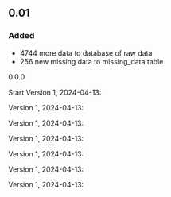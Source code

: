 ## 0.01
### Added
- 4744 more data to database of raw data
- 256 new missing data to missing_data table

0.0.0

Start
Version 1, 2024-04-13: 

Version 1, 2024-04-13: 

Version 1, 2024-04-13: 

Version 1, 2024-04-13: 

Version 1, 2024-04-13: 

Version 1, 2024-04-13: 

Version 1, 2024-04-13: 
